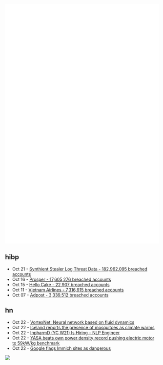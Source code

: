 ![Metrics](https://raw.githubusercontent.com/phixion/phixion/master/metrics.svg)

## hibp

<!--
for https://github.com/phixion/phixion/blob/main/.github/workflows/feeds.yml
-->
<!--START_SECTION:haveibeenpwnd-->
- Oct 21 - [Synthient Stealer Log Threat Data - 182,962,095 breached accounts](https://haveibeenpwned.com/Breach/SynthientStealerLogThreatData)
- Oct 16 - [Prosper - 17,605,276 breached accounts](https://haveibeenpwned.com/Breach/Prosper)
- Oct 15 - [Hello Cake - 22,907 breached accounts](https://haveibeenpwned.com/Breach/HelloCake)
- Oct 11 - [Vietnam Airlines - 7,316,915 breached accounts](https://haveibeenpwned.com/Breach/VietnamAirlines)
- Oct 07 - [Adpost - 3,339,512 breached accounts](https://haveibeenpwned.com/Breach/Adpost)
<!--END_SECTION:haveibeenpwnd-->

## hn

<!--
for https://github.com/phixion/phixion/blob/main/.github/workflows/feeds.yml
-->
<!--START_SECTION:hn-->
- Oct 22 - [VortexNet: Neural network based on fluid dynamics](https://github.com/samim23/vortexnet)
- Oct 22 - [Iceland reports the presence of mosquitoes as climate warms](https://www.npr.org/2025/10/22/nx-s1-5582748/iceland-mosquitoes-first-time)
- Oct 22 - [InpharmD (YC W21) Is Hiring – NLP Engineer](https://inpharmd.com/jobs/inpharmd-is-hiring-ai-ml-engineer)
- Oct 22 - [YASA beats own power density record pushing electric motor to 59kW/kg benchmark](https://yasa.com/news/yasa-smashes-own-unofficial-power-density-world-record-pushing-state-of-the-art-electric-motor-to-staggering-new-59kw-kg-benchmark/)
- Oct 22 - [Google flags Immich sites as dangerous](https://immich.app/blog/google-flags-immich-as-dangerous)
<!--END_SECTION:hn-->

<!--
for https://yhype.me
-->
![](https://hit.yhype.me/github/profile?user_id=13013670)
